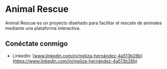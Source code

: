 # Animal Rescue

Animal Rescue es un proyecto diseñado para facilitar el rescate de animales mediante una plataforma interactiva.

## Conéctate conmigo
- LinkedIn: [www.linkedin.com/in/meliza-hernández-4a513b26b](https://www.linkedin.com/in/meliza-hernández-4a513b26b)
